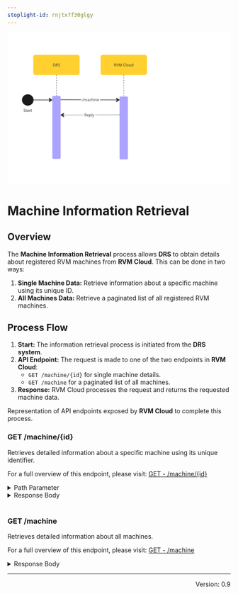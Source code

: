 ```yaml
---
stoplight-id: rnjtx7f30glgy
---
```


![RVMInfo.png](../../assets/images/RVMHealthcheck.png)

# Machine Information Retrieval

## Overview

The **Machine Information Retrieval** process allows **DRS** to obtain details about registered RVM machines from **RVM Cloud**. This can be done in two ways:

1. **Single Machine Data:** Retrieve information about a specific machine using its unique ID.
2. **All Machines Data:** Retrieve a paginated list of all registered RVM machines.

## Process Flow

1. **Start:** The information retrieval process is initiated from the **DRS system**.
2. **API Endpoint:** The request is made to one of the two endpoints in **RVM Cloud**:
   - `GET /machine/{id}` for single machine details.
   - `GET /machine` for a paginated list of all machines.
3. **Response:** RVM Cloud processes the request and returns the requested machine data.

<!--
type: tab
title: RVM
-->
Representation of API endpoints exposed by **RVM Cloud** to complete this process.

### GET /machine/{id}

Retrieves detailed information about a specific machine using its unique identifier.

For a full overview of this endpoint, please visit: [GET - /machine/{id}](../../rvm-openapi.yaml/paths/~1machine~1{id}/get)

<details>
<summary>Path Parameter</summary>

```yaml
id:
  type: string
  description: Unique identifier of the machine.
```

</details>

<details>
<summary>Response Body</summary>

```yaml jsonSchema
  $ref: '../../rvm-openapi.yaml#/components/schemas/Machine'
```

</details>

<br>

### GET /machine

Retrieves detailed information about all machines.

For a full overview of this endpoint, please visit: [GET - /machine](../../rvm-openapi.yaml/paths/\~1machine/get)

<details>
<summary>Response Body</summary>

```yaml jsonSchema
  $ref: '../../rvm-openapi.yaml#/components/schemas/MachinePaginated'
```

</details>

<!-- type: tab-end -->

---
<div style="text-align: right"> Version: 0.9</div>

